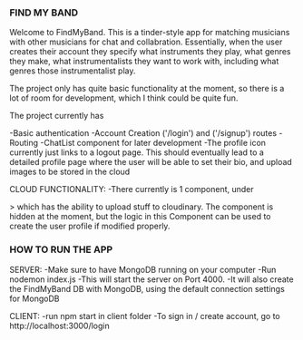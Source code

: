 ### FIND MY BAND

Welcome to FindMyBand. This is a tinder-style app for matching musicians with other musicians for chat and collabration.
Essentially, when the user creates their account they specify what instruments they play, what genres they make, what instrumentalists they want to work with, including what genres those instrumentalist play.

The project only has quite basic functionality at the moment, so there is a lot of room for development, which I think could be quite fun.

The project currently has

-Basic authentication
-Account Creation ('/login') and ('/signup') routes
-Routing
-ChatList component for later development
-The profile icon currently just links to a logout page. This should eventually lead to a detailed profile page where the user will be able to set their bio, and upload images to be stored in the cloud

CLOUD FUNCTIONALITY:
-There currently is 1 component, under <Form> > <FormUserProfile> which has the ability to upload stuff to cloudinary. The component is hidden at the moment, but the logic in this Component can be used to create the user profile if modified properly.

### HOW TO RUN THE APP

SERVER:
-Make sure to have MongoDB running on your computer
-Run nodemon index.js
-This will start the server on Port 4000.
-It will also create the FindMyBand DB with MongoDB, using the default connection settings for MongoDB

CLIENT:
-run npm start in client folder
-To sign in / create account, go to http://localhost:3000/login

#

#
